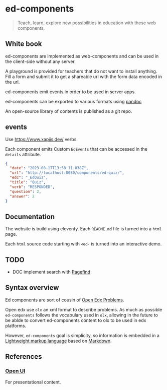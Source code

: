 # ed-components

> Teach, learn, explore new possibilities in education with these web
> components.

## White book

ed-components are implemented as web-components and can be used in
the client-side without any server.

A playground is provided for teachers that do not want to install
anything. Fill a form and submit it to get a shareable url with the form data
encoded in the url.

ed-components emit events in order to be used in server apps.

ed-components can be exported to various formats using [pandoc]()

An open-source library of contents is published as a git repo.

## events

Use https://www.xapijs.dev/ verbs.

Each component emits Custom `EdEvents` that can be accessed in the `details` attribute.


```json
{
  "date": "2023-08-17T13:58:11.038Z",
  "url": "http://localhost:8080/components/ed-quiz/",
  "edc": "_EdQuiz",
  "title": "Quiz",
  "verb": "RESPONDED",
  "question": 2,
  "answer": 2
}
```

## Documentation

The website is build using eleventy. Each `README.md` file is turned into a `html` page.

Each `html` source code starting with `<ed-` is turned into an interactive demo.

## TODO

- DOC implement search with [Pagefind](https://pagefind.app/)


## Syntax overview

Ed components are sort of cousin of
[Open Edx Problems](https://edx.readthedocs.io/projects/open-edx-building-and-running-a-course/en/latest/exercises_tools/numerical_input.html#numerical-input-problem-olx-reference).

Open edx use `olx` an xml format to describe problems. As much as possible
`ed-components` follows the vocabulary used in `olx`, allowing in the future to
be ablde to convert ed-components content to olx to be used in edx platforms.

However, `ed-components` goal is simplicity, so information is embedded in a
[Lightweight markup language](https://en.wikipedia.org/wiki/Lightweight_markup_language)
based on [Markdown](https://en.wikipedia.org/wiki/Markdown).

## References
### [Open UI](https://open-ui.org/research/component-matrix/)

For presentational content.
